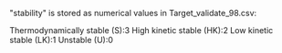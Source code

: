 "stability" is stored as numerical values in Target_validate_98.csv:

Thermodynamically stable (S):3
High kinetic stable (HK):2
Low kinetic stable (LK):1
Unstable (U):0